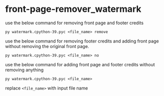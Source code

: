 # front-page-remover_watermark

use the below command for removing front page and footer credits

<code>py watermark.cpython-39.pyc <file_name> remove</code>

use the below command for removing footer credits and adding front page without removing the original front page.

<code>py watermark.cpython-39.pyc <file_name> no</code>
  
use the below command for adding front page and footer credits without removing anything

<code>py watermark.cpython-39.pyc <file_name></code> 


replace <code><file_name></code> with input file name
